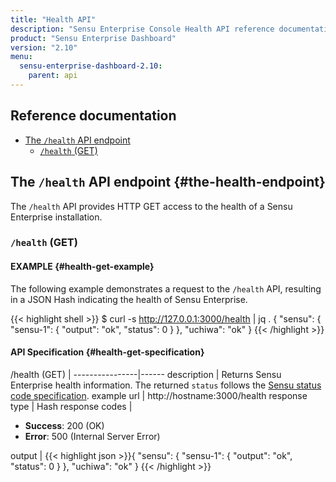```yaml
---
title: "Health API"
description: "Sensu Enterprise Console Health API reference documentation."
product: "Sensu Enterprise Dashboard"
version: "2.10"
menu:
  sensu-enterprise-dashboard-2.10:
    parent: api
---
```


## Reference documentation

- [The `/health` API endpoint](#the-health-endpoint)
  - [`/health` (GET)](#health-get)

## The `/health` API endpoint {#the-health-endpoint}

The `/health` API provides HTTP GET access to the health of a
Sensu Enterprise installation.

### `/health` (GET)

#### EXAMPLE {#health-get-example}

The following example demonstrates a request to the `/health` API, resulting in
a JSON Hash indicating the health of Sensu Enterprise.

{{< highlight shell >}}
$ curl -s http://127.0.0.1:3000/health | jq .
{
  "sensu": {
    "sensu-1": {
      "output": "ok",
      "status": 0
    }
  },
  "uchiwa": "ok"
}
{{< /highlight >}}

#### API Specification {#health-get-specification}

/health (GET) | 
----------------|------
description     | Returns Sensu Enterprise health information. The returned `status` follows the [Sensu status code specification][1].
example url     | http://hostname:3000/health
response type   | Hash
response codes  | <ul><li>**Success**: 200 (OK)</li><li>**Error**: 500 (Internal Server Error)</li></ul>
output          | {{< highlight json >}}{
  "sensu": {
    "sensu-1": {
      "output": "ok",
      "status": 0
    }
  },
  "uchiwa": "ok"
}
{{< /highlight >}}

[1]: /sensu-core/latest/reference/checks/#sensu-check-specification